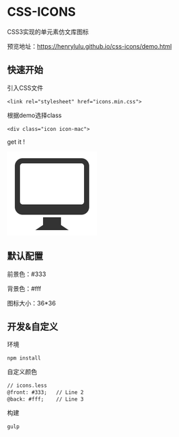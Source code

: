 # CSS-ICONS
CSS3实现的单元素仿文库图标

预览地址：https://henrylulu.github.io/css-icons/demo.html

## 快速开始
引入CSS文件

    <link rel="stylesheet" href="icons.min.css">

根据demo选择class

    <div class="icon icon-mac">

get it !

![](./pics/mac.png)

## 默认配置

前景色：#333

背景色：#fff

图标大小：36*36

## 开发&自定义

环境

    npm install

自定义颜色

    // icons.less
    @front: #333;   // Line 2
    @back: #fff;    // Line 3

构建

    gulp